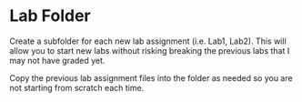 # Lab Folder

Create a subfolder for each new lab assignment (i.e. Lab1, Lab2). This will allow you to start new labs without risking breaking the previous labs that I may not have graded yet.

Copy the previous lab assignment files into the folder as needed so you are not starting from scratch each time.